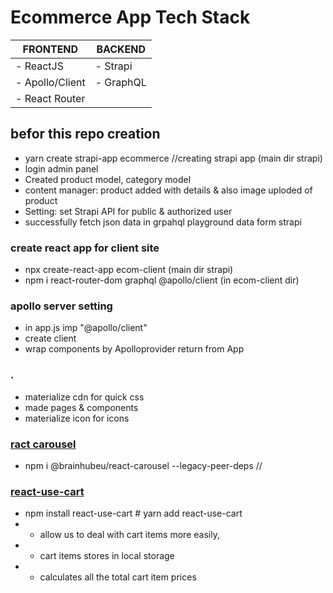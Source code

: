 # Ecommerce App Tech Stack
| FRONTEND       | BACKEND   |
|----------------|-----------|
| - ReactJS      | - Strapi  |
| - Apollo/Client| - GraphQL |
| - React Router |           |


## befor this repo creation
- yarn create strapi-app ecommerce //creating strapi app (main dir strapi)
- login admin panel
- Created product model, category model
- content manager: product added with details & also image uploded of product
- Setting: set Strapi API for public & authorized user
- successfully fetch json data in grpahql playground data form strapi

### create react app for client site
- npx create-react-app ecom-client (main dir strapi)
- npm i react-router-dom graphql @apollo/client (in ecom-client dir)



### apollo server setting
- in app.js imp "@apollo/client"
- create client
- wrap components by Apolloprovider return from App

### .
- materialize cdn for quick css
- made pages & components
- materialize icon for icons

### [ract carousel](https://github.com/brainhubeu/react-carousel)
- npm i @brainhubeu/react-carousel --legacy-peer-deps  //

### [react-use-cart](https://github.com/notrab/react-use-cart)
- npm install react-use-cart # yarn add react-use-cart
- - allow us to deal with cart items more easily,
- - cart items stores in local storage
- - calculates all the total cart item prices